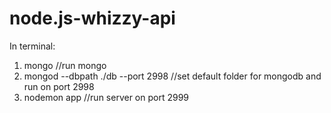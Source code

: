 # node.js-whizzy-api

In terminal:
1) mongo //run mongo
2) mongod --dbpath ./db --port 2998 //set default folder for mongodb and run on port 2998
3) nodemon app //run server on port 2999
